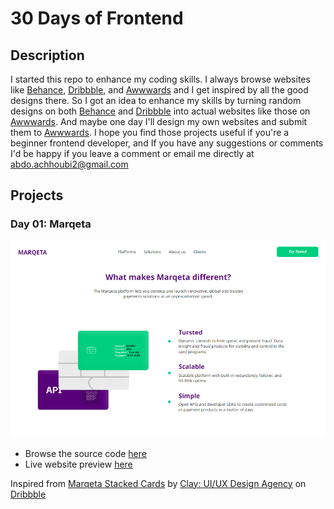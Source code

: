 # 30 Days of Frontend

## Description

I started this repo to enhance my coding skills.
I always browse websites like [Behance](https://behance.net), [Dribbble](https://dribbble.com), and [Awwwards](https://awwwards.com) and I get inspired by all the good designs there. So I got an idea to enhance my skills by turning random designs on both [Behance](https://behance.net) and [Dribbble](https://dribbble.com) into actual websites like those on [Awwwards](https://awwwards.com). And maybe one day I'll design my own websites and submit them to [Awwwards](https://awwwards.com).
I hope you find those projects useful if you're a beginner frontend developer, and If you have any suggestions or comments I'd be happy if you leave a comment or email me directly at <a href="mailto:abdo.achhoubi2@gmail.com">abdo.achhoubi2@gmail.com</a>

## Projects

### Day 01: Marqeta

<img src="https://github.com/abdoachhoubi/30-Days-of-Design-To-Code/blob/main/Day_01/design/desktop.png?raw=true" />

- Browse the source code <a href="https://github.com/abdoachhoubi/30-Days-of-Design-To-Code/tree/main/Day_01">here</a>
- Live website preview <a href="/tree/main/Day_01">here</a>

Inspired from [Marqeta Stacked Cards](https://dribbble.com/shots/14508322-Marqeta-Stacked-Cards) by [Clay: UI/UX Design Agency](https://dribbble.com/clayglobal) on [Dribbble](https://dribbble.com/)
